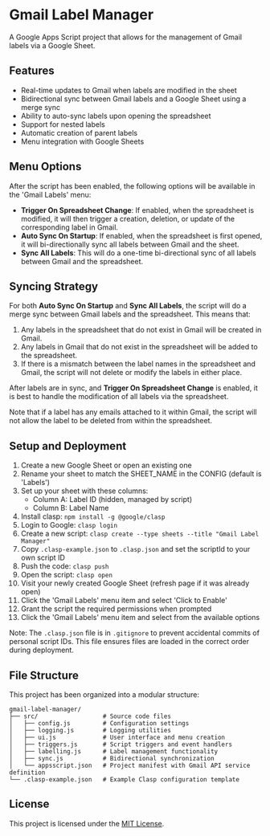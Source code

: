 # Gmail Label Manager

A Google Apps Script project that allows for the management of Gmail labels via a Google Sheet.

## Features

- Real-time updates to Gmail when labels are modified in the sheet
- Bidirectional sync between Gmail labels and a Google Sheet using a merge sync
- Ability to auto-sync labels upon opening the spreadsheet
- Support for nested labels
- Automatic creation of parent labels
- Menu integration with Google Sheets

## Menu Options

After the script has been enabled, the following options will be available in the 'Gmail Labels' menu:

- **Trigger On Spreadsheet Change**: If enabled, when the spreadsheet is modified, it will then trigger a creation, deletion, or update of the corresponding label in Gmail.
- **Auto Sync On Startup**: If enabled, when the spreadsheet is first opened, it will bi-directionally sync all labels between Gmail and the sheet.
- **Sync All Labels**: This will do a one-time bi-directional sync of all labels between Gmail and the spreadsheet.

## Syncing Strategy

For both **Auto Sync On Startup** and **Sync All Labels**, the script will do a merge sync between Gmail labels and the spreadsheet. This means that:

1. Any labels in the spreadsheet that do not exist in Gmail will be created in Gmail.
2. Any labels in Gmail that do not exist in the spreadsheet will be added to the spreadsheet.
3. If there is a mismatch between the label names in the spreadsheet and Gmail, the script will not delete or modify the labels in either place.

After labels are in sync, and **Trigger On Spreadsheet Change** is enabled, it is best to handle the modification of all labels via the spreadsheet.

Note that if a label has any emails attached to it within Gmail, the script will not allow the label to be deleted from within the spreadsheet.

## Setup and Deployment

1. Create a new Google Sheet or open an existing one
2. Rename your sheet to match the SHEET_NAME in the CONFIG (default is 'Labels')
3. Set up your sheet with these columns:
   - Column A: Label ID (hidden, managed by script)
   - Column B: Label Name
4. Install clasp: `npm install -g @google/clasp`
5. Login to Google: `clasp login`
6. Create a new script: `clasp create --type sheets --title "Gmail Label Manager"`
7. Copy `.clasp-example.json` to `.clasp.json` and set the scriptId to your own script ID
8. Push the code: `clasp push`
9. Open the script: `clasp open`
10. Visit your newly created Google Sheet (refresh page if it was already open)
11. Click the 'Gmail Labels' menu item and select 'Click to Enable'
12. Grant the script the required permissions when prompted
13. Click the 'Gmail Labels' menu item and select from the available options

Note: The `.clasp.json` file is in `.gitignore` to prevent accidental commits of personal script IDs. This file ensures files are loaded in the correct order during deployment.

## File Structure

This project has been organized into a modular structure:

```tree
gmail-label-manager/
├── src/                  # Source code files
│   ├── config.js         # Configuration settings
│   ├── logging.js        # Logging utilities
│   ├── ui.js             # User interface and menu creation
│   ├── triggers.js       # Script triggers and event handlers
│   ├── labelling.js      # Label management functionality
│   ├── sync.js           # Bidirectional synchronization
│   └── appsscript.json   # Project manifest with Gmail API service definition
└── .clasp-example.json   # Example Clasp configuration template
```

## License

This project is licensed under the [MIT License](LICENSE).
